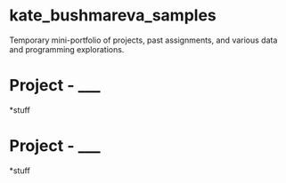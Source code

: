 # kate_bushmareva_samples
Temporary mini-portfolio of projects, past assignments, and various data and programming explorations. 

# Project - ___
*stuff

# Project - ___
*stuff
